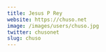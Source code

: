```yaml
---
title: Jesus P Rey
website: https://chuso.net
image: /images/users/chuso.jpg
twitter: chusonet
slug: chuso
---
```


